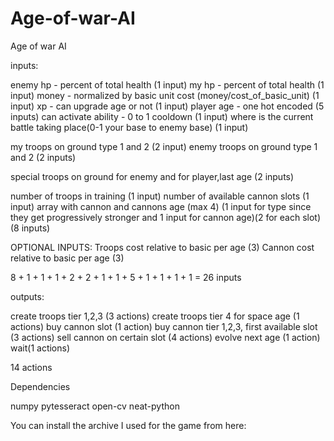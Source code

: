 # Age-of-war-AI
Age of war AI


inputs:

enemy hp - percent of total health (1 input)
my hp - percent of total health (1 input)
money - normalized by basic unit cost (money/cost_of_basic_unit) (1 input)
xp - can upgrade age or not (1 input)
player age - one hot encoded (5 inputs)
can activate ability - 0 to 1 cooldown (1 input)
where is the current battle taking place(0-1 your base to enemy base) (1 input)

my troops on ground type 1 and 2 (2 input)
enemy troops on ground type 1 and 2 (2 inputs)

special troops on ground for enemy and for player,last age (2 inputs)


number of troops in training (1 input)
number of available cannon slots (1 input)
array with cannon and cannons age (max 4) (1 input for type since they get progressively stronger and 1 input for cannon age)(2 for each slot)  (8 inputs) 

OPTIONAL INPUTS:
Troops cost relative to basic per age (3)
Cannon cost relative to basic per age (3)

8 + 1 + 1 + 1 + 2 + 2 + 1 + 1 + 5 + 1 + 1 + 1 + 1 = 26 inputs

outputs:

create troops tier 1,2,3 (3 actions)
create troops tier 4 for space age (1 actions)
buy cannon slot (1 action)
buy cannon tier 1,2,3, first available slot (3 actions)
sell cannon on certain slot (4 actions)
evolve next age (1 action)
wait(1 actions)

14 actions

Dependencies

numpy
pytesseract
open-cv
neat-python

You can install the archive I used for the game from here:

